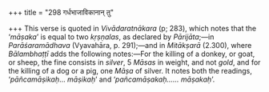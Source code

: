 +++
title = "298 गर्धभाजाविकानान् तु"

+++
This verse is quoted in *Vivādaratnākara* (p; 283), which notes that the
‘*māṣaka*’ is equal to two *kṛṣṇalas*, as declared by *Pārijāta*;—in
*Parāśaramādhava* (Vyavahāra, p. 291);—and in *Mitākṣarā* (2.300), where
*Bālambhaṭṭī* adds the following notes:—For the killing of a donkey, or
goat, or sheep, the fine consists in *silver*, 5 *Māsas* in weight, and
not *gold*, and for the killing of a dog or a pig, one *Māṣa* of silver.
It notes both the readings, ‘*pāñcamāṣikaḥ*... *māṣikaḥ*’ and
‘*pañcamāṣakaḥ...... māṣakaḥ*’.


